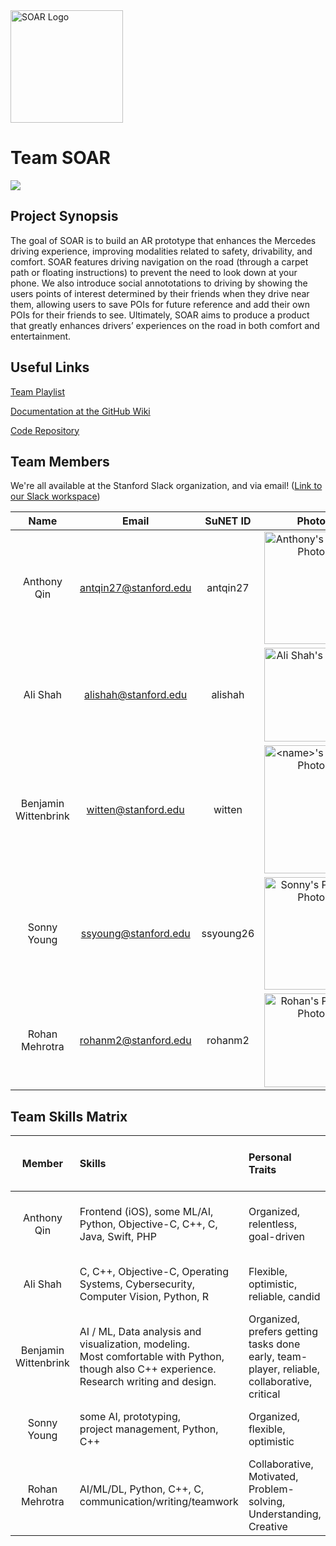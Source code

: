 <img src="https://user-images.githubusercontent.com/91863950/213942554-d8833e16-9ec0-4b2a-9d6d-8d254900337a.png" alt="SOAR Logo" width="180" height="180" />

# Team SOAR

<img src="https://img.shields.io/badge/%F0%9F%8E%89%20CS%20210%20Best%20Of-Category%3A%20Clear%20Value%20Proposition-brightgreen"/>

## Project Synopsis

The goal of SOAR is to build an AR prototype that enhances the Mercedes driving experience, improving modalities related to safety, drivability, and comfort. SOAR features driving navigation on the road (through a carpet path or floating instructions) to prevent the need to look down at your phone. We also introduce social annototations to driving by showing the users points of interest determined by their friends when they drive near them, allowing users to save POIs for future reference and add their own POIs for their friends to see. Ultimately, SOAR aims to produce a product that greatly enhances drivers’ experiences on the road in both comfort and entertainment.

##  Useful Links

[Team Playlist](https://www.youtube.com/watch?v=8AYy-BcjRXg)

[Documentation at the GitHub Wiki](https://github.com/cs210/2023-Mercedes1/wiki)

[Code Repository](https://github.com/cs210/2023-Mercedes1)

## Team Members

We're all available at the Stanford Slack organization, and via email! ([Link to our Slack workspace](https://app.slack.com/client/T04L40QEAJ1/C04L6R0M4RH)) 

|   **Name**    |       **Email**       | **SuNET ID** |                                            **Photo**                                            |
| :-----------: | :-------------------: | :----------: | :---------------------------------------------------------------------------------------------: | 
|  Anthony Qin  | antqin27@stanford.edu  | antqin27  | <img src="https://user-images.githubusercontent.com/91863950/213940867-bb9f3a39-1289-4620-b4ec-fc37aaaf6ff9.jpg" alt="Anthony's Profile Photo" width="150" height="180" /> |
| Ali Shah |  alishah@stanford.edu  |   alishah   |  <img src="https://user-images.githubusercontent.com/81673897/213941458-6dbafb83-9b31-46e1-aebe-ab7558b2cd77.png" width="150" alt="Ali Shah's Profile"> |
|   Benjamin Wittenbrink   | witten@stanford.edu |  witten    |   <img src="https://user-images.githubusercontent.com/42679093/214205028-67eadd01-43f6-425a-9632-d4bd7dd31dcf.jpg" alt="<name>'s Profile Photo" width="150" height="205" />   |
|  Sonny Young   | ssyoung@stanford.edu  |   ssyoung26   |   <img src="https://user-images.githubusercontent.com/106522795/213941437-900b15a8-2588-45ac-bfa4-c22d2dcd019a.JPG" alt="Sonny's Profile Photo" width="150" height="180" />   |
|   Rohan Mehrotra   | rohanm2@stanford.edu |  rohanm2    |   <img src="https://user-images.githubusercontent.com/47291165/214898601-b20a9697-b65b-4ff2-a45b-567f0768f43f.jpg" alt="Rohan's Profile Photo" width="150" height="150" />   | 


## Team Skills Matrix

| **Member** | **Skills**                                                                                                                                                   | **Personal Traits**                                                                                                                                       | **Desired Growth**                                                              | **Weaknesses**                                                                             | **Personality Tests & Hats (for fun!)**         |
| :--------: | :----------------------------------------------------------------------------------------------------------------------------------------------------------- | :-------------------------------------------------------------------------------------------------------------------------------------------------------- | :------------------------------------------------------------------------------ | :----------------------------------------------------------------------------------------- | :---------------------------------------------- |
|   Anthony Qin   | Frontend (iOS), some ML/AI, Python, Objective-C, C++, C, Java, Swift, PHP                                                                                                          | Organized, relentless, goal-driven                                                                                                                 | Unity, AR/VR, Github, building a codebase from scratch                                                       | Not too much project experience, only industry experience                                           | ESTJ-A, Blue Hat                                            |
|  Ali Shah  | C, C++, Objective-C, Operating Systems, Cybersecurity, Computer Vision, Python, R| Flexible, optimistic, reliable, candid | AR, VR, project management   | AI, UI/UX Design, can be very direct | White Hat, INTP          |
|  Benjamin Wittenbrink   | AI / ML, Data analysis and visualization, modeling. <br> Most comfortable with Python, though also C++ experience. <br> Research writing and design.  | Organized, prefers getting tasks done early, team-player, reliable, collaborative, critical | Project management, software engineering, Unity | Not much UI/UX design or backend experience,  | White/Blue Hat, ENTJ-A  |
|  Sonny Young   | some AI, prototyping, <br> project management, Python, C++  | Organized, flexible, optimistic     | Unity, AR/VR, creative problem solving | "Writing quick and dirty code"        | INFJ, Yellow hat |
|  Rohan Mehrotra  |  AI/ML/DL, Python, C++, C, communication/writing/teamwork  |  Collaborative, Motivated, Problem-solving, Understanding, Creative  |  Software engineering  |  Not as much previous experience with UI/UX and project software dev |  Green/Blue hat  | 

